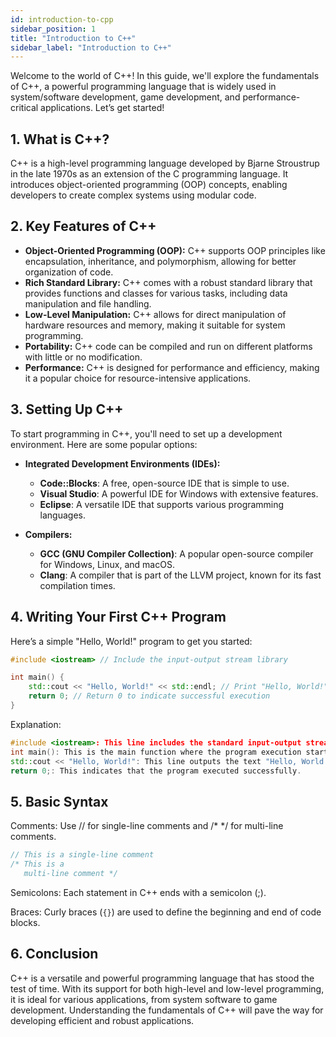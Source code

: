 ```yaml
---
id: introduction-to-cpp
sidebar_position: 1
title: "Introduction to C++"
sidebar_label: "Introduction to C++"
---
```


Welcome to the world of C++! In this guide, we'll explore the fundamentals of C++, a powerful programming language that is widely used in system/software development, game development, and performance-critical applications. Let’s get started!

## 1. What is C++?

C++ is a high-level programming language developed by Bjarne Stroustrup in the late 1970s as an extension of the C programming language. It introduces object-oriented programming (OOP) concepts, enabling developers to create complex systems using modular code.

## 2. Key Features of C++

- **Object-Oriented Programming (OOP):** C++ supports OOP principles like encapsulation, inheritance, and polymorphism, allowing for better organization of code.
- **Rich Standard Library:** C++ comes with a robust standard library that provides functions and classes for various tasks, including data manipulation and file handling.
- **Low-Level Manipulation:** C++ allows for direct manipulation of hardware resources and memory, making it suitable for system programming.
- **Portability:** C++ code can be compiled and run on different platforms with little or no modification.
- **Performance:** C++ is designed for performance and efficiency, making it a popular choice for resource-intensive applications.

## 3. Setting Up C++

To start programming in C++, you'll need to set up a development environment. Here are some popular options:

- **Integrated Development Environments (IDEs):** 
  - **Code::Blocks**: A free, open-source IDE that is simple to use.
  - **Visual Studio**: A powerful IDE for Windows with extensive features.
  - **Eclipse**: A versatile IDE that supports various programming languages.
  
- **Compilers:**
  - **GCC (GNU Compiler Collection)**: A popular open-source compiler for Windows, Linux, and macOS.
  - **Clang**: A compiler that is part of the LLVM project, known for its fast compilation times.

## 4. Writing Your First C++ Program

Here’s a simple "Hello, World!" program to get you started:

```cpp
#include <iostream> // Include the input-output stream library

int main() {
    std::cout << "Hello, World!" << std::endl; // Print "Hello, World!" to the console
    return 0; // Return 0 to indicate successful execution
}
```

Explanation:

```cpp
#include <iostream>: This line includes the standard input-output stream library, which is necessary for using std::cout.
int main(): This is the main function where the program execution starts.
std::cout << "Hello, World!": This line outputs the text "Hello, World!" to the console.
return 0;: This indicates that the program executed successfully.
```

## 5. Basic Syntax
Comments: Use // for single-line comments and /* */ for multi-line comments.


```cpp
// This is a single-line comment
/* This is a 
   multi-line comment */
```


Semicolons: Each statement in C++ ends with a semicolon (;).

Braces: Curly braces (`{}`) are used to define the beginning and end of code blocks.

## 6. Conclusion
C++ is a versatile and powerful programming language that has stood the test of time. With its support for both high-level and low-level programming, it is ideal for various applications, from system software to game development. Understanding the fundamentals of C++ will pave the way for developing efficient and robust applications.

